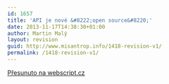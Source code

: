 ```yaml
---
id: 1657
title: 'API je nové &#8222;open source&#8220;'
date: 2013-11-17T14:38:30+01:00
author: Martin Malý
layout: revision
guid: http://www.misantrop.info/1418-revision-v1/
permalink: /1418-revision-v1/
---
```

[Přesunuto na webscript.cz](http://webscript.cz/api-je-nove-open-source/)